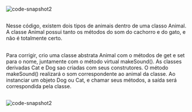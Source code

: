 ![code-snapshot2](https://github.com/EduTiyo/bcc/assets/128728277/d932ee63-8193-4136-8b0b-f42492a8a29f)
## 
Nesse código, existem dois tipos de animais dentro de uma classo Animal. A classe Animal possui tanto os métodos do som do cachorro e do gato, e não é totalmente certo.
##
Para corrigir, crio uma classe abstrata Animal com o métodos de get e set para o nome, juntamente com o método virtual makeSound(). As classes derivadas Cat e Dog sao criadas com seus construtores. O método makeSound() realizará o som correspondente ao animal da classe.
Ao instanciar um objeto Dog ou Cat, e chamar seus métodos, a saída será correspondida pela classe.
##
![code-snapshot2](https://github.com/EduTiyo/bcc/assets/128728277/5f9f122a-c2ae-47b6-b09e-3914a7260975)
